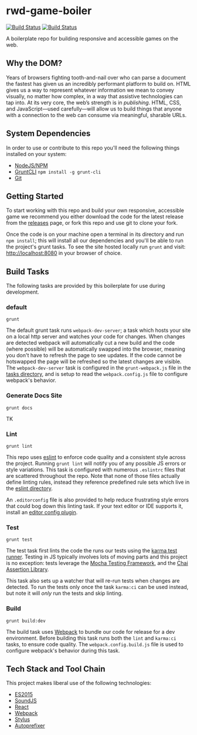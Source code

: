# rwd-game-boiler

[![Build Status](https://ci.appveyor.com/api/projects/status/github/boxart/boxart-boiler?branch=master&svg=true)](https://ci.appveyor.com/project/boxart/boxart-boiler)
[![Build Status](https://travis-ci.org/boxart/boxart-boiler.svg?branch=master)](https://travis-ci.com/boxart/boxart-boiler)

A boilerplate repo for building responsive and accessible games on the web.

## Why the DOM?

Years of browsers fighting tooth-and-nail over who can parse a document the fastest has given us an incredibly performant platform to build on. HTML gives us a way to represent whatever information we mean to convey visually, no matter how complex, in a way that assistive technologies can tap into. At its very core, the web’s strength is in _publishing_. HTML, CSS, and JavaScript—used carefully—will allow us to build things that anyone with a connection to the web can consume via meaningful, sharable URLs.

## System Dependencies

In order to use or contribute to this repo you'll need the following things 
installed on your system:

  - [NodeJS/NPM]
  - [GruntCLI] `npm install -g grunt-cli`
  - [Git]

## Getting Started

To start working with this repo and build your own responsive, accessible 
game we recommend you either download the code for the latest release from 
the [releases] page, or fork this repo and use git to clone your fork. 

Once the code is on your machine open a terminal in its directory and run 
`npm install`; this will install all our dependencies and you'll be
able to run the project's grunt tasks. To see the site hosted locally run
`grunt` and visit: [http://localhost:8080] in your browser of choice.

## Build Tasks

The following tasks are provided by this boilerplate for use during development.

### default 
`grunt`

The default grunt task runs `webpack-dev-server`; a task which hosts your 
site on a local http server and watches your code for changes. When 
changes are detected webpack will automatically cut a new build and the code 
(where possible) will be automatically swapped into the browser, meaning you 
don't have to refresh the page to see updates. If the code cannot be 
hotswapped the page will be refreshed so the latest changes are visible. The 
`webpack-dev-server` task is configured in the `grunt-webpack.js` file in the
[tasks directory], and is setup to read the `webpack.config.js` file to 
configure webpack's behavior.

### Generate Docs Site
`grunt docs`

TK

### Lint
`grunt lint`

This repo uses [eslint](http://eslint.org/) to enforce code quality and 
a consistent style across the project. Running `grunt lint` will notify
you of any possible JS errors or style variations. This task is configured 
with numerous `.eslintrc` files that are scattered throughout the repo. Note 
that none of those files actually define linting rules, instead they 
reference predefined rule sets which live in the [eslint directory].

An `.editorconfig` file is also provided to help reduce frustrating style 
errors that could bog down this linting task. If your text editor or IDE 
supports it, install an [editor config plugin].

### Test 
`grunt test`

The test task first lints the code the runs our tests using the [karma test runner]. 
Testing in JS typically involves lots of moving parts and this project is no 
exception: tests leverage the [Mocha Testing Framework], and the [Chai Assertion Library]. 

This task also sets up a watcher that will re-run tests when changes are 
detected. To run the tests only once the task `karma:ci` can be used instead,
but note it will _only_ run the tests and skip linting.

### Build 
`grunt build:dev`

The build task uses [Webpack] to bundle our code for release for a dev 
environment. Before building this task runs both the `lint` and 
`karma:ci` tasks, to ensure code quality. The `webpack.config.build.js` 
file is used to configure webpack's behavior during this task.

## Tech Stack and Tool Chain

This project makes liberal use of the following technologies:

  - [ES2015]
  - [SoundJS]
  - [React]
  - [Webpack]
  - [Stylus]
  - [Autoprefixer]

[GruntCLI]: http://gruntjs.com/getting-started
[Git]: https://git-scm.com/book/en/v2/Getting-Started-Installing-Git
[NodeJS/NPM]: https://nodejs.org/en/download/
[releases]: https://github.com/bocoup/rwd-game-boiler/releases
[http://localhost:8080]: http://localhost:8080
[tasks directory]: https://github.com/bocoup/rwd-game-boiler/tree/master/tasks
[eslint directory]: https://github.com/bocoup/rwd-game-boiler/tree/master/eslint
[karma test runner]: https://karma-runner.github.io/0.13/index.html
[Mocha Testing Framework]: https://mochajs.org/
[Chai Assertion Library]: http://chaijs.com/
[Webpack]: https://webpack.github.io/
[ES2015]: https://babeljs.io/docs/learn-es2015/
[SoundJS]: http://www.createjs.com/soundjs
[React]: https://facebook.github.io/react/
[Stylus]: http://stylus-lang.com/
[Autoprefixer]: https://github.com/postcss/autoprefixer
[editor config plugin]: http://editorconfig.org/#download
